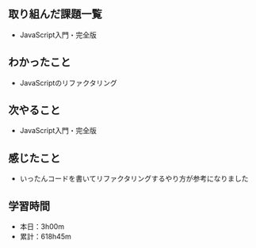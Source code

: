 ## 取り組んだ課題一覧
- JavaScript入門・完全版
## わかったこと
- JavaScriptのリファクタリング
## 次やること
- JavaScript入門・完全版
## 感じたこと
- いったんコードを書いてリファクタリングするやり方が参考になりました
## 学習時間
- 本日：3h00m
- 累計：618h45m
